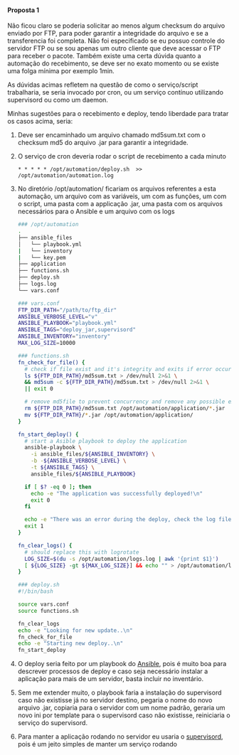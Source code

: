 #### Proposta 1

Não ficou claro se poderia solicitar ao menos algum checksum do arquivo enviado por FTP, para poder garantir a integridade do arquivo e se a transferencia foi completa.
Não foi especificado se eu possuo controle do servidor FTP ou se sou apenas um outro cliente que deve acessar o FTP para receber o pacote.
Também existe uma certa dúvida quanto a automação do recebimento, se deve ser no exato momento ou se existe uma folga mínima por exemplo 1min.

As dúvidas acimas refletem na questão de como o serviço/script trabalharia, se seria invocado por cron, ou um serviço contínuo utilizando supervisord ou como um daemon.

Minhas sugestões para o recebimento e deploy, tendo liberdade para tratar os casos acima, seria:

1.  Deve ser encaminhado um arquivo chamado md5sum.txt com o checksum md5 do arquivo .jar para garantir a integridade.

2.  O serviço de cron deveria rodar o script de recebimento a cada minuto

    `* * * * * /opt/automation/deploy.sh  >> /opt/automation/automation.log`

3.  No diretório /opt/automation/ ficariam os arquivos referentes a esta automação, um arquivo com as variáveis, um com as funções, um com o script, uma pasta com a applicação .jar, uma pasta com os arquivos necessários para o Ansible e um arquivo com os logs

    ```bash
    ### /opt/automation
    .
    ├── ansible_files
    │   └── playbook.yml
    |   └── inventory
    |   └── key.pem
    ├── application
    ├── functions.sh
    ├── deploy.sh
    ├── logs.log
    └── vars.conf
    ```

    ```bash
    ### vars.conf
    FTP_DIR_PATH="/path/to/ftp_dir"
    ANSIBLE_VERBOSE_LEVEL="v"
    ANSIBLE_PLAYBOOK="playbook.yml"
    ANSIBLE_TAGS="deploy_jar,supervisord"
    ANSIBLE_INVENTORY="inventory"
    MAX_LOG_SIZE=10000
    ```

    ```bash
    ### functions.sh
    fn_check_for_file() {
      # check if file exist and it's integrity and exits if error occurs
      ls ${FTP_DIR_PATH}/md5sum.txt > /dev/null 2>&1 \
      && md5sum -c ${FTP_DIR_PATH}/md5sum.txt > /dev/null 2>&1 \
      || exit 0

      # remove md5file to prevent concurrency and remove any possible existing .jar files from previous job
      rm ${FTP_DIR_PATH}/md5sum.txt /opt/automation/application/*.jar
      mv ${FTP_DIR_PATH}/*.jar /opt/automation/application/
    }

    fn_start_deploy() {
      # start a Asible playbook to deploy the application
      ansible-playbook \
        -i ansible_files/${ANSIBLE_INVENTORY} \
        -b -${ANSIBLE_VERBOSE_LEVEL} \
        -t ${ANSIBLE_TAGS} \
        ansible_files/${ANSIBLE_PLAYBOOK}

      if [ $? -eq 0 ]; then
        echo -e "The application was successfully deployed!\n"
        exit 0
      fi

      echo -e "There was an error during the deploy, check the log file for more information\n" > /dev/stderr
      exit 1
    }

    fn_clear_logs() {
      # should replace this with logrotate
      LOG_SIZE=$(du -s /opt/automation/logs.log | awk '{print $1}')
      [ ${LOG_SIZE} -gt ${MAX_LOG_SIZE}] && echo "" > /opt/automation/logs.log
    }
    ```

    ```bash
    ### deploy.sh
    #!/bin/bash

    source vars.conf
    source functions.sh

    fn_clear_logs
    echo -e "Looking for new update..\n"
    fn_check_for_file
    echo -e "Starting new deploy..\n"
    fn_start_deploy
    ```

4.  O deploy seria feito por um playbook do [Ansible](<>), pois é muito boa para descrever processos de deploy e caso seja necessário instalar a aplicação para mais de um servidor, basta incluir no inventário.

5.  Sem me extender muito, o playbook faria a instalação do supervisord caso não existisse já no servidor destino, pegaria o nome do novo arquivo .jar, copiaria para o servidor com um nome padrão, geraria um novo ini por template para o supervisord caso não existisse, reiniciaria o serviço do supervisord.

6.  Para manter a aplicação rodando no servidor eu usaria o [supervisord](<>), pois é um jeito simples de manter um serviço rodando
